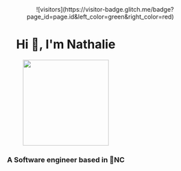 <div id="visitor" align="right">![visitors](https://visitor-badge.glitch.me/badge?page_id=page.id&left_color=green&right_color=red)</div>
<h1 align="center">Hi 👋, I'm Nathalie</h1>
<div id="header" align="center">
  <img src="https://media.giphy.com/media/L1R1tvI9svkIWwpVYr/giphy.gif" width="200"/>
</div>
<h3 align="center">A Software engineer based in 🍃NC</h3>
